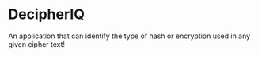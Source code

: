 # DecipherIQ
An application that can identify the type of hash or encryption used in any given cipher text!
